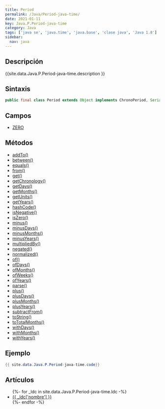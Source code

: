 ```yaml
---
title: Period
permalink: /Java/Period-java-time/
date: 2021-01-11
key: Java.P.Period-java-time
category: Java
tags: ['java se', 'java.time', 'java.base', 'clase java', 'Java 1.8']
sidebar: 
  nav: java
---
```


## Descripción
{{site.data.Java.P.Period-java-time.description }}

## Sintaxis
~~~java
public final class Period extends Object implements ChronoPeriod, Serializable
~~~

## Campos
* [ZERO](/Java/Period-java-time/ZERO)

## Métodos
* [addTo()](/Java/Period-java-time/addTo)
* [between()](/Java/Period-java-time/between)
* [equals()](/Java/Period-java-time/equals)
* [from()](/Java/Period-java-time/from)
* [get()](/Java/Period-java-time/get)
* [getChronology()](/Java/Period-java-time/getChronology)
* [getDays()](/Java/Period-java-time/getDays)
* [getMonths()](/Java/Period-java-time/getMonths)
* [getUnits()](/Java/Period-java-time/getUnits)
* [getYears()](/Java/Period-java-time/getYears)
* [hashCode()](/Java/Period-java-time/hashCode)
* [isNegative()](/Java/Period-java-time/isNegative)
* [isZero()](/Java/Period-java-time/isZero)
* [minus()](/Java/Period-java-time/minus)
* [minusDays()](/Java/Period-java-time/minusDays)
* [minusMonths()](/Java/Period-java-time/minusMonths)
* [minusYears()](/Java/Period-java-time/minusYears)
* [multipliedBy()](/Java/Period-java-time/multipliedBy)
* [negated()](/Java/Period-java-time/negated)
* [normalized()](/Java/Period-java-time/normalized)
* [of()](/Java/Period-java-time/of)
* [ofDays()](/Java/Period-java-time/ofDays)
* [ofMonths()](/Java/Period-java-time/ofMonths)
* [ofWeeks()](/Java/Period-java-time/ofWeeks)
* [ofYears()](/Java/Period-java-time/ofYears)
* [parse()](/Java/Period-java-time/parse)
* [plus()](/Java/Period-java-time/plus)
* [plusDays()](/Java/Period-java-time/plusDays)
* [plusMonths()](/Java/Period-java-time/plusMonths)
* [plusYears()](/Java/Period-java-time/plusYears)
* [subtractFrom()](/Java/Period-java-time/subtractFrom)
* [toString()](/Java/Period-java-time/toString)
* [toTotalMonths()](/Java/Period-java-time/toTotalMonths)
* [withDays()](/Java/Period-java-time/withDays)
* [withMonths()](/Java/Period-java-time/withMonths)
* [withYears()](/Java/Period-java-time/withYears)

## Ejemplo
~~~java
{{ site.data.Java.P.Period-java-time.code}}
~~~

## Artículos
<ul>
{%- for _ldc in site.data.Java.P.Period-java-time.ldc -%}
   <li>
       <a href="{{_ldc['url'] }}">{{ _ldc['nombre'] }}</a>
   </li>
{%- endfor -%}
</ul>
